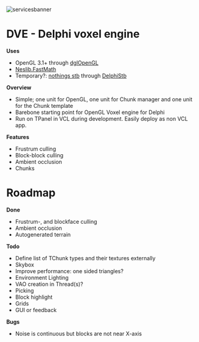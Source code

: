![servicesbanner](http://yonaka.no/images/DVELogo.png)

# DVE - Delphi voxel engine

**Uses**
* OpenGL 3.1+ through [dglOpenGL](https://github.com/SaschaWillems/dglOpenGL)
* [Neslib.FastMath](https://github.com/neslib/FastMath)
* Temporary?: [nothings stb](https://github.com/noct/stb) through [DelphiStb](https://github.com/neslib/DelphiStb)

**Overview**
* Simple; one unit for OpenGL, one unit for Chunk manager and one unit for the Chunk template
* Barebone starting point for OpenGL Voxel engine for Delphi
* Run on TPanel in VCL during development. Easily deploy as non VCL app.

**Features**
* Frustrum culling
* Block-block culling
* Ambient occlusion
* Chunks

# Roadmap

**Done**
* Frustrum-, and blockface culling
* Ambient occlusion
* Autogenerated terrain 

**Todo**
* Define list of TChunk types and their textures externally
* Skybox
* Improve performance: one sided triangles?
* Environment Lighting
* VAO creation in Thread(s)?
* Picking
* Block highlight
* Grids
* GUI or feedback

**Bugs**
* Noise is continuous but blocks are not near X-axis
